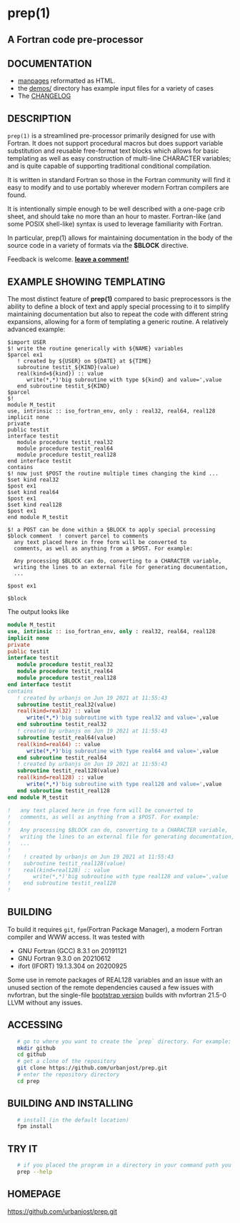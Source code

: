 # prep(1)
## A Fortran code pre-processor

## DOCUMENTATION
 + [manpages](https://urbanjost.github.io/prep/prep.1.html) reformatted as HTML.
 + the [demos/](demos/) directory has example input files for a variety of cases
 + The [CHANGELOG](CHANGELOG.md)

## DESCRIPTION
`prep(1)` is a streamlined pre-processor primarily designed for use
with Fortran.  It does not support procedural macros but does support
variable substitution and reusable free-format text blocks which allows for
basic templating as well as easy construction of multi-line CHARACTER
variables; and is quite capable of supporting traditional conditional
compilation.

It is written in standard Fortran so those in the Fortran community
will find it easy to modify and to use portably wherever modern Fortran
compilers are found.

It is intentionally simple enough to be well described with a one-page
crib sheet, and should take no more than an hour to master. Fortran-like
(and some POSIX shell-like) syntax is used to leverage familiarity
with Fortran.

In particular, prep(1) allows for maintaining documentation in the body
of the source code in a variety of formats via the __$BLOCK__ directive.

Feedback is welcome. 
[**leave a comment!**](https://github.com/urbanjost/prep/wiki/Fortran-pre-processing)

## EXAMPLE SHOWING TEMPLATING

The most distinct feature of **prep(1)** compared to basic preprocessors is the
ability to define a block of text and apply special processing to it to simplify
maintaining documentation but also to repeat the code with different string
expansions, allowing for a form of templating a generic routine. A relatively
advanced example:

```text
$import USER
$! write the routine generically with ${NAME} variables
$parcel ex1
   ! created by ${USER} on ${DATE} at ${TIME}
   subroutine testit_${KIND}(value)
   real(kind=${kind}) :: value
      write(*,*)'big subroutine with type ${kind} and value=',value
   end subroutine testit_${KIND}
$parcel
$! 
module M_testit
use, intrinsic :: iso_fortran_env, only : real32, real64, real128
implicit none
private
public testit
interface testit
   module procedure testit_real32
   module procedure testit_real64
   module procedure testit_real128
end interface testit
contains
$! now just $POST the routine multiple times changing the kind ...
$set kind real32
$post ex1
$set kind real64
$post ex1
$set kind real128
$post ex1
end module M_testit

$! a POST can be done within a $BLOCK to apply special processing
$block comment  ! convert parcel to comments
  any text placed here in free form will be converted to
  comments, as well as anything from a $POST. For example:

  Any processing $BLOCK can do, converting to a CHARACTER variable,
  writing the lines to an external file for generating documentation,
  ...

$post ex1

$block 
```
The output looks like
```fortran
module M_testit
use, intrinsic :: iso_fortran_env, only : real32, real64, real128
implicit none
private
public testit
interface testit
   module procedure testit_real32
   module procedure testit_real64
   module procedure testit_real128
end interface testit
contains
   ! created by urbanjs on Jun 19 2021 at 11:55:43
   subroutine testit_real32(value)
   real(kind=real32) :: value
      write(*,*)'big subroutine with type real32 and value=',value
   end subroutine testit_real32
   ! created by urbanjs on Jun 19 2021 at 11:55:43
   subroutine testit_real64(value)
   real(kind=real64) :: value
      write(*,*)'big subroutine with type real64 and value=',value
   end subroutine testit_real64
   ! created by urbanjs on Jun 19 2021 at 11:55:43
   subroutine testit_real128(value)
   real(kind=real128) :: value
      write(*,*)'big subroutine with type real128 and value=',value
   end subroutine testit_real128
end module M_testit

!   any text placed here in free form will be converted to
!   comments, as well as anything from a $POST. For example:
! 
!   Any processing $BLOCK can do, converting to a CHARACTER variable,
!   writing the lines to an external file for generating documentation,
!   ...
! 
!    ! created by urbanjs on Jun 19 2021 at 11:55:43
!    subroutine testit_real128(value)
!    real(kind=real128) :: value
!       write(*,*)'big subroutine with type real128 and value=',value
!    end subroutine testit_real128
!
```

## BUILDING
To build it requires `git`, `fpm`(Fortran Package Manager), a modern
Fortran compiler and WWW access. It was tested with

   + GNU Fortran (GCC) 8.3.1  on 20191121 
   + GNU Fortran 9.3.0        on 20210612
   + ifort (IFORT) 19.1.3.304 on 20200925

Some use in remote packages of REAL128 variables and an issue
with an unused section of the remote dependencies caused
a few issues with nvfortran, but the single-file [bootstrap
version](bootstrap/prep_20210617.f90) builds with nvfortran 21.5-0 LLVM
without any issues.

## ACCESSING
```bash
   # go to where you want to create the `prep` directory. For example:
   mkdir github
   cd github
   # get a clone of the repository
   git clone https://github.com/urbanjost/prep.git
   # enter the repository directory
   cd prep
```
## BUILDING AND INSTALLING
```bash
   # install (in the default location)
   fpm install 
```
## TRY IT
```bash
   # if you placed the program in a directory in your command path you are ready to go!
   prep --help
```

## HOMEPAGE
https://github.com/urbanjost/prep.git

<!--
https://github.com/fortran-lang/fpm/issues/78
-->

